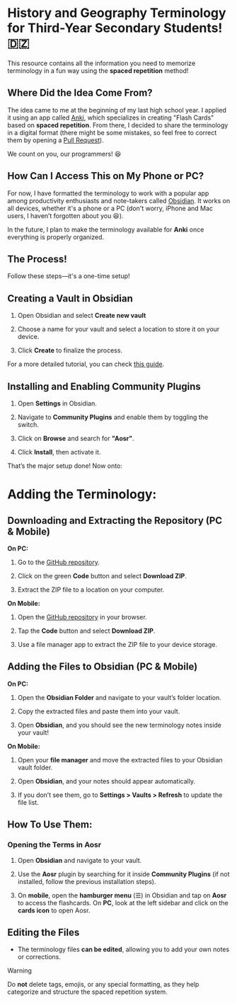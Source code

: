 # History and Geography Terminology for Third-Year Secondary Students! 🇩🇿

This resource contains all the information you need to memorize terminology in a fun way using the **spaced repetition** method!

## Where Did the Idea Come From?

The idea came to me at the beginning of my last high school year. I applied it using an app called [Anki](https://apps.ankiweb.net/), which specializes in creating "Flash Cards" based on **spaced repetition**. From there, I decided to share the terminology in a digital format (there might be some mistakes, so feel free to correct them by opening a [Pull Request](https://github.com/Mouadhbendjedidi/hisgeo-Terminology/pulls)).

We count on you, our programmers! 😆

## How Can I Access This on My Phone or PC?

For now, I have formatted the terminology to work with a popular app among productivity enthusiasts and note-takers called [Obsidian](https://obsidian.md/). It works on all devices, whether it's a phone or a PC (don't worry, iPhone and Mac users, I haven’t forgotten about you 😆).

In the future, I plan to make the terminology available for **Anki** once everything is properly organized.

## The Process!

Follow these steps—it's a one-time setup!

## Creating a Vault in Obsidian

1. Open Obsidian and select **Create new vault**

2. Choose a name for your vault and select a location to store it on your device.

3. Click **Create** to finalize the process.

For a more detailed tutorial, you can check [this guide](https://help.obsidian.md/Getting+started/Creating+your+vault).

## Installing and Enabling Community Plugins

1. Open **Settings** in Obsidian.

2. Navigate to **Community Plugins** and enable them by toggling the switch.

3. Click on **Browse** and search for **"Aosr"**.

4. Click **Install**, then activate it.

That’s the major setup done! Now onto:

# Adding the Terminology:

## Downloading and Extracting the Repository (PC & Mobile)

**On PC:**

1. Go to the [GitHub repository](https://github.com/Mouadhbendjedidi/hisgeo-Terminology).

2. Click on the green **Code** button and select **Download ZIP**.

3. Extract the ZIP file to a location on your computer.

**On Mobile:**

1. Open the [GitHub repository](https://github.com/Mouadhbendjedidi/hisgeo-Terminology) in your browser.

2. Tap the **Code** button and select **Download ZIP**.

3. Use a file manager app to extract the ZIP file to your device storage.

## Adding the Files to Obsidian (PC & Mobile)

**On PC:**

1. Open the **Obsidian Folder** and navigate to your vault’s folder location.

2. Copy the extracted files and paste them into your vault.

3. Open **Obsidian**, and you should see the new terminology notes inside your vault!

**On Mobile:**

1. Open your **file manager** and move the extracted files to your Obsidian vault folder.

2. Open **Obsidian**, and your notes should appear automatically.

3. If you don’t see them, go to **Settings > Vaults > Refresh** to update the file list.

## How To Use Them:

### Opening the Terms in Aosr

1. Open **Obsidian** and navigate to your vault.

2. Use the **Aosr** plugin by searching for it inside **Community Plugins** (if not installed, follow the previous installation steps).

3. On **mobile**, open the **hamburger menu** (☰) in Obsidian and tap on **Aosr** to access the flashcards. On **PC**, look at the left sidebar and click on the **cards icon** to open Aosr.

## Editing the Files

- The terminology files **can be edited**, allowing you to add your own notes or corrections.

> [!WARNING]
> Do **not** delete tags, emojis, or any special formatting, as they help categorize and structure the spaced repetition system.

